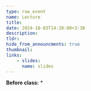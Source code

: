 ```yaml
---
type: raw_event
name: Lecture
title: 
date: 2024-10-03T14:20:00+3:30
description: 
tldr: 
hide_from_announcments: true
thumbnail:
links:
    - slides: 
      name: slides
---
```


**Before class:**
* 
